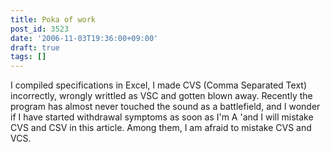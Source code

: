 ```yaml
---
title: Poka of work
post_id: 3523
date: '2006-11-03T19:36:00+09:00'
draft: true
tags: []
---
```


I compiled specifications in Excel, I made CVS (Comma Separated Text) incorrectly, wrongly writtled as VSC and gotten blown away. Recently the program has almost never touched the sound as a battlefield, and I wonder if I have started withdrawal symptoms as soon as I'm A 'and I will mistake CVS and CSV in this article. Among them, I am afraid to mistake CVS and VCS.
